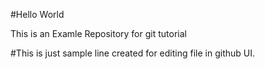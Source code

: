 #Hello World

This is an Examle Repository for git tutorial


#This is just sample line created for editing file in github UI.

